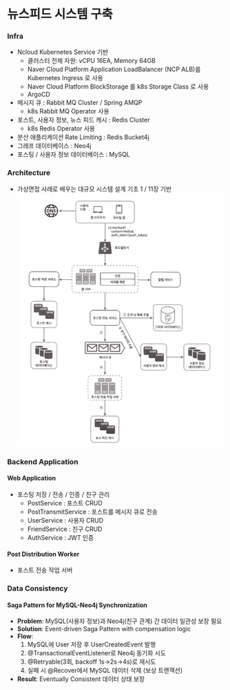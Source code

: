 # 뉴스피드 시스템 구축

### Infra
- Ncloud Kubernetes Service 기반
  - 클러스터 전체 자원: vCPU 16EA, Memory 64GB
  - Naver Cloud Platform Application LoadBalancer (NCP ALB)를 Kubernetes Ingress 로 사용
  - Naver Cloud Platform BlockStorage 를 k8s Storage Class 로 사용
  - ArgoCD
- 메시지 큐 : Rabbit MQ Cluster / Spring AMQP
  - k8s Rabbit MQ Operator 사용
- 포스트, 사용자 정보, 뉴스 피드 캐시 : Redis Cluster
  - k8s Redis Operator 사용
- 분산 애플리케이션 Rate Limiting : Redis Bucket4j
- 그래프 데이터베이스 : Neo4j
- 포스팅 / 사용자 정보 데이터베이스 : MySQL

### Architecture
- 가상면접 사례로 배우는 대규모 시스템 설계 기초 1 / 11장 기반
![newfeed-arch.png](newfeed-arch.png)

### Backend Application
#### Web Application
- 포스팅 저장 / 전송 / 인증 / 친구 관리
  - PostService : 포스트 CRUD
  - PostTransmitService : 포스트를 메시지 큐로 전송
  - UserService : 사용자 CRUD
  - FriendService : 친구 CRUD
  - AuthService : JWT 인증
#### Post Distribution Worker
- 포스트 전송 작업 서버

### Data Consistency
#### Saga Pattern for MySQL-Neo4j Synchronization
- **Problem**: MySQL(사용자 정보)과 Neo4j(친구 관계) 간 데이터 일관성 보장 필요
- **Solution**: Event-driven Saga Pattern with compensation logic
- **Flow**:
  1. MySQL에 User 저장 후 UserCreatedEvent 발행
  2. @TransactionalEventListener로 Neo4j 동기화 시도
  3. @Retryable(3회, backoff 1s→2s→4s)로 재시도
  4. 실패 시 @Recover에서 MySQL 데이터 삭제 (보상 트랜잭션)
- **Result**: Eventually Consistent 데이터 상태 보장

